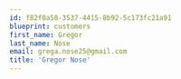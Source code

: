```yaml
---
id: f82f0a58-3537-4415-8b92-5c173fc21a91
blueprint: customers
first_name: Gregor
last_name: Nose
email: grega.nose25@gmail.com
title: 'Gregor Nose'
---
```

